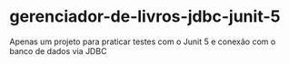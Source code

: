 # gerenciador-de-livros-jdbc-junit-5
Apenas um projeto para praticar testes com o Junit 5 e conexão com o banco de dados via JDBC
